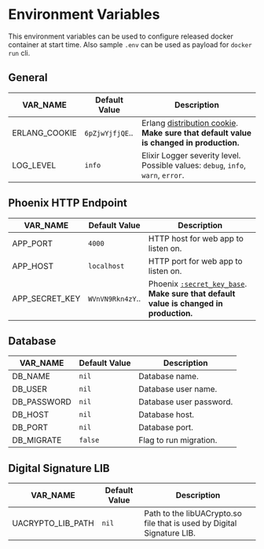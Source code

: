 # Environment Variables

This environment variables can be used to configure released docker container at start time.
Also sample `.env` can be used as payload for `docker run` cli.

## General

| VAR_NAME      | Default Value           | Description |
| ------------- | ----------------------- | ----------- |
| ERLANG_COOKIE | `6pZjwYjfjQE`.. | Erlang [distribution cookie](http://erlang.org/doc/reference_manual/distributed.html). **Make sure that default value is changed in production.** |
| LOG_LEVEL     | `info` | Elixir Logger severity level. Possible values: `debug`, `info`, `warn`, `error`. |

## Phoenix HTTP Endpoint

| VAR_NAME          | Default Value | Description |
| ----------------- | ------------- | ----------- |
| APP_PORT          | `4000`        | HTTP host for web app to listen on. |
| APP_HOST          | `localhost`   | HTTP port for web app to listen on. |
| APP_SECRET_KEY    | `WVnVN9Rkn4zY`.. | Phoenix [`:secret_key_base`](https://hexdocs.pm/phoenix/Phoenix.Endpoint.html). **Make sure that default value is changed in production.** |

## Database

| VAR_NAME      | Default Value | Description |
| ------------- | ------------- | ----------- |
| DB_NAME       | `nil`         | Database name. |
| DB_USER       | `nil`         | Database user name. |
| DB_PASSWORD   | `nil`         | Database user password. |
| DB_HOST       | `nil`         | Database host. |
| DB_PORT       | `nil`         | Database port. |
| DB_MIGRATE    | `false`       | Flag to run migration. |

## Digital Signature LIB

| VAR_NAME                | Default Value | Description |
| ----------------------- | ------------- | ----------- |
| UACRYPTO_LIB_PATH       | `nil`         | Path to the libUACrypto.so file that is used by Digital Signature LIB. |

